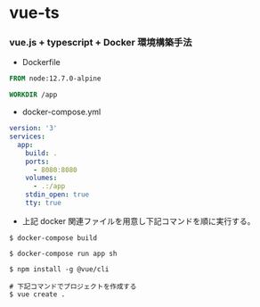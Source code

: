 # vue-ts
### vue.js + typescript + Docker 環境構築手法

- Dockerfile

``` Dockerfile
FROM node:12.7.0-alpine

WORKDIR /app
```

- docker-compose.yml

```docker-compose.yml
version: '3'
services:
  app:
    build: .
    ports:
      - 8080:8080
    volumes:
      - .:/app
    stdin_open: true
    tty: true
```

- 上記 docker 関連ファイルを用意し下記コマンドを順に実行する。

```
$ docker-compose build

$ docker-compose run app sh

$ npm install -g @vue/cli

# 下記コマンドでプロジェクトを作成する
$ vue create .
```

